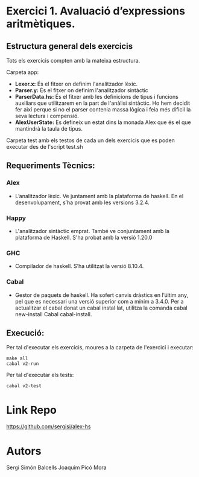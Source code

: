 # Exercici 1. Avaluació d’expressions aritmètiques.

## Estructura general dels exercicis

Tots els exercicis compten amb la mateixa estructura.

Carpeta app:
* **Lexer.x:** És el fitxer on definim l'analitzador lèxic.
* **Parser.y:** És el fitxer on definim l'analitzador sintàctic
* **ParserData.hs:** És el fitxer amb les definicions de tipus i funcions auxiliars que utilitzarem en la part de l'anàlisi sintàctic. Ho hem decidit fer així perque si no el parser contenia massa lògica i feia més dificil la seva lectura i compensió.
* **AlexUserState:** Es defineix un estat dins la monada Alex que és el que mantindrà la taula de tipus.

Carpeta test amb els testos de cada un dels exercicis que es poden executar des de l'script test.sh

## Requeriments Tècnics:

### Alex
* L’analitzador lèxic. Ve juntament amb la plataforma de haskell. En el desenvolupament, s’ha provat amb les versions 3.2.4.

### Happy
* L'analitzador sintàctic emprat. També ve conjuntament amb la plataforma de Haskell. S'ha probat amb la versió 1.20.0

### GHC
* Compilador de haskell. S’ha utilitzat la versió 8.10.4.

### Cabal
* Gestor de paquets de haskell. Ha sofert canvis dràstics en l’últim any, pel que es necessari una versió superior com a mínim a 3.4.0. Per a actualitzar el cabal donat un cabal instal·lat, utilitza la comanda cabal new-install Cabal cabal-install. 

## Execució:
Per tal d'executar els exercicis, moures a la carpeta  de l'exercici i executar:
```
make all
cabal v2-run
```
Per tal d'executar els tests:
```
cabal v2-test
```

# Link Repo
https://github.com/sergisi/alex-hs

# Autors
Sergi Simón Balcells
Joaquim Picó Mora